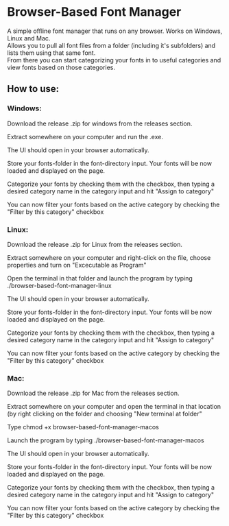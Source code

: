 # Browser-Based Font Manager
 A simple offline font manager that runs on any browser. Works on Windows, Linux and Mac.  
 Allows you to pull all font files from a folder (including it's subfolders) and lists them using that same font.  
 From there you can start categorizing your fonts in to useful categories and view fonts based on those categories.

## How to use:  

### Windows:  


Download the release .zip for windows from the releases section.  

Extract somewhere on your computer and run the .exe.  

The UI should open in your browser automatically.  

Store your fonts-folder in the font-directory input. Your fonts will be now loaded and displayed on the page.  

Categorize your fonts by checking them with the checkbox, then typing a desired category name in the category input and hit "Assign to category"  

You can now filter your fonts based on the active category by checking the "Filter by this category" checkbox  

### Linux:  

Download the release .zip for Linux from the releases section.  

Extract somewhere on your computer and right-click on the file, choose properties and turn on "Excecutable as Program"  

Open the terminal in that folder and launch the program by typing ./browser-based-font-manager-linux

The UI should open in your browser automatically.  

Store your fonts-folder in the font-directory input. Your fonts will be now loaded and displayed on the page.  

Categorize your fonts by checking them with the checkbox, then typing a desired category name in the category input and hit "Assign to category"  

You can now filter your fonts based on the active category by checking the "Filter by this category" checkbox  

### Mac:

Download the release .zip for Mac from the releases section.  

Extract somewhere on your computer and open the terminal in that location (by right clicking on the folder and choosing "New terminal at folder"

Type chmod +x browser-based-font-manager-macos

Launch the program by typing ./browser-based-font-manager-macos

The UI should open in your browser automatically.  

Store your fonts-folder in the font-directory input. Your fonts will be now loaded and displayed on the page.  

Categorize your fonts by checking them with the checkbox, then typing a desired category name in the category input and hit "Assign to category"  

You can now filter your fonts based on the active category by checking the "Filter by this category" checkbox  

